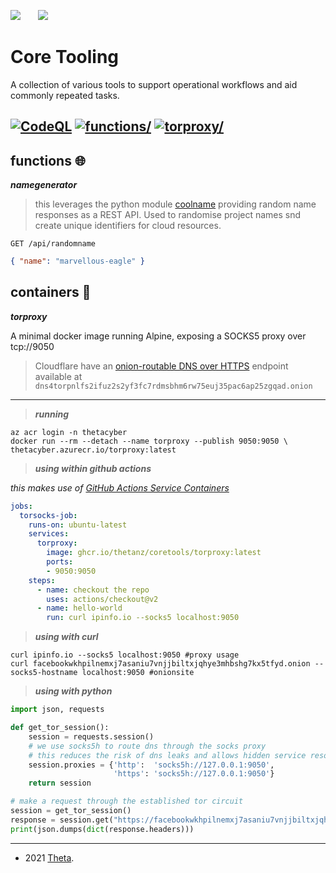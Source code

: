 ![](https://avatars0.githubusercontent.com/u/2897191?s=70&v=4)    ![](https://avatars2.githubusercontent.com/u/6844498?s=70&v=4)

<!-- core tooling & supporting/foundational functions -->
<!-- josh.highet@theta.co.nz -->
<!-- development/test/production -->

# Core Tooling

A collection of various tools to support operational workflows and aid commonly repeated tasks.

[![CodeQL](https://github.com/thetanz/coretools/actions/workflows/codeql-analysis.yml/badge.svg)](https://github.com/thetanz/coretools/actions/workflows/codeql-analysis.yml)
[![functions/](https://github.com/thetanz/coretools/actions/workflows/fn-ae-coretools-dev.yml/badge.svg)](https://github.com/thetanz/coretools/actions/workflows/fn-ae-coretools-dev.yml)
[![torproxy/](https://github.com/thetanz/coretools/actions/workflows/release-to-ghcr.yml/badge.svg)](https://github.com/thetanz/coretools/actions/workflows/release-to-ghcr.yml)
---

## functions 🌐

***namegenerator***

> this leverages the python module [coolname](https://pypi.org/project/coolname) providing random name responses as a REST API. Used to randomise project names snd create unique identifiers for cloud resources.

`GET /api/randomname`

```json
{ "name": "marvellous-eagle" }
```

## containers  🐳

***torproxy***

A minimal docker image running Alpine, exposing a SOCKS5 proxy over tcp://9050

> Cloudflare have an [onion-routable DNS over HTTPS](https://developers.cloudflare.com/1.1.1.1/fun-stuff/dns-over-tor) endpoint available at `dns4torpnlfs2ifuz2s2yf3fc7rdmsbhm6rw75euj35pac6ap25zgqad.onion`

---

> ***running***

```shell
az acr login -n thetacyber
docker run --rm --detach --name torproxy --publish 9050:9050 \
thetacyber.azurecr.io/torproxy:latest
```

> ***using within github actions***

_this makes use of [GitHub Actions Service Containers](https://docs.github.com/en/actions/guides/about-service-containers)_

```yaml
jobs:
  torsocks-job:
    runs-on: ubuntu-latest
    services:
      torproxy:
        image: ghcr.io/thetanz/coretools/torproxy:latest
        ports:
        - 9050:9050
    steps:
      - name: checkout the repo
        uses: actions/checkout@v2
      - name: hello-world
        run: curl ipinfo.io --socks5 localhost:9050
```

> ***using with curl***

```shell
curl ipinfo.io --socks5 localhost:9050 #proxy usage
curl facebookwkhpilnemxj7asaniu7vnjjbiltxjqhye3mhbshg7kx5tfyd.onion --socks5-hostname localhost:9050 #onionsite
```

> ***using with python***

```python
import json, requests

def get_tor_session():
    session = requests.session()
    # we use socks5h to route dns through the socks proxy
    # this reduces the risk of dns leaks and allows hidden service resolutions
    session.proxies = {'http':  'socks5h://127.0.0.1:9050',
                       'https': 'socks5h://127.0.0.1:9050'}
    return session

# make a request through the established tor circuit
session = get_tor_session()
response = session.get("https://facebookwkhpilnemxj7asaniu7vnjjbiltxjqhye3mhbshg7kx5tfyd.onion")
print(json.dumps(dict(response.headers)))
```

---
- 2021 <a href="https://theta.co.nz/cyber" target="_blank">Theta</a>.

